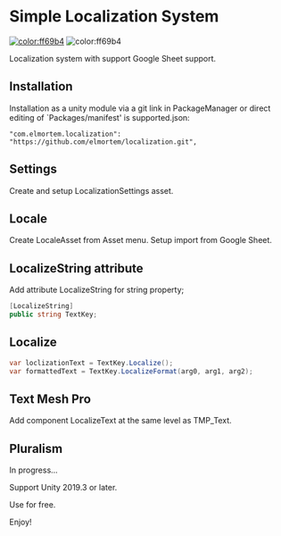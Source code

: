 # Simple Localization System

[![color:ff69b4](https://img.shields.io/badge/licence-Unlicense-blue)](https://unlicense.org)
![color:ff69b4](https://img.shields.io/badge/Unity-2019.3.x-red)

Localization system with support Google Sheet support.

## Installation

Installation as a unity module via a git link in PackageManager or direct editing of `Packages/manifest' is supported.json:
```
"com.elmortem.localization": "https://github.com/elmortem/localization.git",
```

## Settings

Create and setup LocalizationSettings asset.

## Locale

Create LocaleAsset from Asset menu. Setup import from Google Sheet.

## LocalizeString attribute

Add attribute LocalizeString for string property;
```csharp
[LocalizeString]
public string TextKey;
```

## Localize
```csharp
var loclizationText = TextKey.Localize();
var formattedText = TextKey.LocalizeFormat(arg0, arg1, arg2);
```

## Text Mesh Pro
Add component LocalizeText at the same level as TMP_Text.

## Pluralism
In progress...

Support Unity 2019.3 or later.

Use for free.

Enjoy!